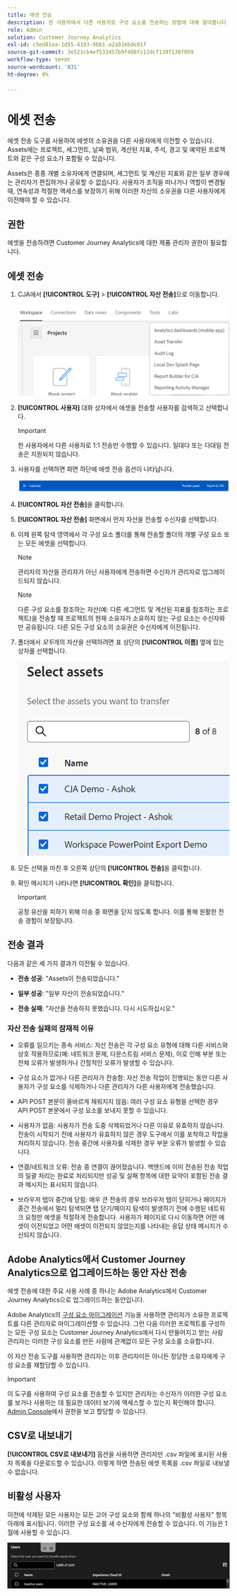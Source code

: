 ```yaml
---
title: 에셋 전송
description: 한 사용자에서 다른 사용자로 구성 요소를 전송하는 방법에 대해 알아봅니다
role: Admin
solution: Customer Journey Analytics
exl-id: c5ed81ea-1d55-4193-9bb1-a2a93ebde91f
source-git-commit: 3e521cb4ef532d57b9f408fc12dcf138f130f059
workflow-type: tm+mt
source-wordcount: '831'
ht-degree: 0%

---
```


# 에셋 전송

에셋 전송 도구를 사용하여 에셋의 소유권을 다른 사용자에게 이전할 수 있습니다. Assets에는 프로젝트, 세그먼트, 날짜 범위, 계산된 지표, 주석, 경고 및 예약된 프로젝트와 같은 구성 요소가 포함될 수 있습니다.

Assets은 종종 개별 소유자에게 연결되며, 세그먼트 및 계산된 지표와 같은 일부 경우에는 관리자가 편집하거나 공유할 수 없습니다. 사용자가 조직을 떠나거나 역할이 변경될 때, 연속성과 적절한 액세스를 보장하기 위해 이러한 자산의 소유권을 다른 사용자에게 이전해야 할 수 있습니다.

## 권한

에셋을 전송하려면 Customer Journey Analytics에 대한 제품 관리자 권한이 필요합니다.

## 에셋 전송

1. CJA에서 **[!UICONTROL 도구]** > **[!UICONTROL 자산 전송]**&#x200B;으로 이동합니다.

   ![자산 전송 메뉴 항목](/help/tools/asset-transfer/assets/asset-transfer.png)

1. **[!UICONTROL 사용자]** 대화 상자에서 에셋을 전송할 사용자를 검색하고 선택합니다.

   >[!IMPORTANT]
   >
   >한 사용자에서 다른 사용자로 1:1 전송만 수행할 수 있습니다. 일대다 또는 다대일 전송은 지원되지 않습니다.


1. 사용자를 선택하면 화면 하단에 에셋 전송 옵션이 나타납니다.

   ![자산 전송 메뉴 옵션](/help/tools/asset-transfer/assets/after-selection.png)

1. **[!UICONTROL 자산 전송]**&#x200B;을 클릭합니다.

1. **[!UICONTROL 자산 전송]** 화면에서 먼저 자산을 전송할 수신자를 선택합니다.

1. 이제 왼쪽 탐색 영역에서 각 구성 요소 폴더를 통해 전송할 폴더의 개별 구성 요소 또는 모든 에셋을 선택합니다.

   >[!NOTE]
   >
   >관리자의 자산을 관리자가 아닌 사용자에게 전송하면 수신자가 관리자로 업그레이드되지 않습니다.


   >[!NOTE]
   >
   >    다른 구성 요소를 참조하는 자산(예: 다른 세그먼트 및 계산된 지표를 참조하는 프로젝트)을 전송할 때 프로젝트의 현재 소유자가 소유하지 않는 구성 요소는 수신자와만 공유됩니다. 다른 모든 구성 요소의 소유권은 수신자에게 이전됩니다.

1. 폴더에서 _모두_&#x200B;개의 자산을 선택하려면 표 상단의 **[!UICONTROL 이름]** 옆에 있는 상자를 선택합니다.

   ![전송할 자산 선택](/help/tools/asset-transfer/assets/select-assets.png)

1. 모든 선택을 마친 후 오른쪽 상단의 **[!UICONTROL 전송]**&#x200B;을 클릭합니다.

1. 확인 메시지가 나타나면 **[!UICONTROL 확인]**&#x200B;을 클릭합니다.

   >[!IMPORTANT]
   >
   >공정 유산을 피하기 위해 이송 중 화면을 닫지 않도록 합니다. 이를 통해 원활한 전송 경험이 보장됩니다.

## 전송 결과

다음과 같은 세 가지 결과가 이전될 수 있습니다.

- **전송 성공**: &quot;Assets이 전송되었습니다.&quot;

- **일부 성공**: &quot;일부 자산이 전송되었습니다.&quot;

- **전송 실패**: &quot;자산을 전송하지 못했습니다. 다시 시도하십시오.&quot;

### 자산 전송 실패의 잠재적 이유

- 오류를 일으키는 종속 서비스: 자산 전송은 각 구성 요소 유형에 대해 다른 서비스와 상호 작용하므로(예: 네트워크 문제, 다운스트림 서비스 문제), 이로 인해 부분 또는 전체 오류가 발생하거나 간헐적인 오류가 발생할 수 있습니다.

- 구성 요소가 없거나 다른 관리자가 전송함: 자산 전송 작업이 진행되는 동안 다른 사용자가 구성 요소를 삭제하거나 다른 관리자가 다른 사용자에게 전송했습니다.

- API POST 본문이 올바르게 채워지지 않음: 여러 구성 요소 유형을 선택한 경우 API POST 본문에서 구성 요소를 보내지 못할 수 있습니다.

- 사용자가 없음: 사용자가 전송 도중 삭제되었거나 다른 이유로 유효하지 않습니다. 전송이 시작되기 전에 사용자가 유효하지 않은 경우 도구에서 이를 포착하고 작업을 처리하지 않습니다. 전송 중간에 사용자를 삭제한 경우 부분 오류가 발생할 수 있습니다.

- 연결/네트워크 오류: 전송 중 연결이 끊어졌습니다. 백엔드에 이미 전송된 전송 작업의 일괄 처리는 완료로 처리되지만 성공 및 실패 항목에 대한 요약이 포함된 전송 결과 메시지는 표시되지 않습니다.

- 브라우저 탭이 중간에 닫힘: 매우 큰 전송의 경우 브라우저 탭이 닫히거나 페이지가 중간 전송에서 멀리 탐색되면 탭 닫기/페이지 탐색이 발생하기 전에 수행된 네트워크 요청만 에셋을 적절하게 전송합니다. 사용자가 페이지로 다시 이동하면 어떤 에셋이 이전되었고 어떤 에셋이 이전되지 않았는지를 나타내는 응답 상태 메시지가 수신되지 않습니다.

## Adobe Analytics에서 Customer Journey Analytics으로 업그레이드하는 동안 자산 전송

에셋 전송에 대한 주요 사용 사례 중 하나는 Adobe Analytics에서 Customer Journey Analytics으로 업그레이드하는 동안입니다.

Adobe Analytics의 [구성 요소 마이그레이션](https://experienceleague.adobe.com/en/docs/analytics/admin/admin-tools/component-migration/component-migration) 기능을 사용하면 관리자가 소유한 프로젝트를 다른 관리자로 마이그레이션할 수 있습니다. 그런 다음 이러한 프로젝트를 구성하는 모든 구성 요소는 Customer Journey Analytics에서 다시 만들어지고 받는 사람 관리자는 이러한 구성 요소를 만든 사람에 관계없이 모든 구성 요소를 소유합니다.

이 자산 전송 도구를 사용하면 관리자는 이후 관리자이든 아니든 정당한 소유자에게 구성 요소를 재할당할 수 있습니다.

>[!IMPORTANT]
>
>이 도구를 사용하여 구성 요소를 전송할 수 있지만 관리자는 수신자가 이러한 구성 요소를 보거나 사용하는 데 필요한 데이터 보기에 액세스할 수 있는지 확인해야 합니다. [Admin Console](https://helpx.adobe.com/kr/enterprise/using/admin-console.html)에서 권한을 보고 할당할 수 있습니다.

## CSV로 내보내기

**[!UICONTROL CSV로 내보내기]** 옵션을 사용하면 관리자만 .csv 파일에 표시된 사용자 목록을 다운로드할 수 있습니다. 이렇게 하면 전송된 에셋 목록을 .csv 파일로 내보낼 수 없습니다.

## 비활성 사용자

이전에 삭제된 모든 사용자는 모든 고아 구성 요소와 함께 하나의 &quot;비활성 사용자&quot; 항목 아래에 표시됩니다. 이러한 구성 요소를 새 수신자에게 전송할 수 있습니다. 이 기능은 1월에 사용할 수 있습니다.

![자산 전송 UI에 표시되는 비활성 사용자](assets/inactive-users.png)

